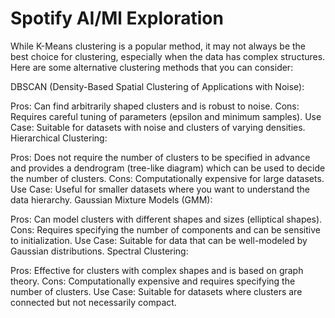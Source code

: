 # Spotify AI/Ml Exploration

While K-Means clustering is a popular method, it may not always be the best choice for clustering, especially when the data has complex structures. Here are some alternative clustering methods that you can consider:

DBSCAN (Density-Based Spatial Clustering of Applications with Noise):

Pros: Can find arbitrarily shaped clusters and is robust to noise.
Cons: Requires careful tuning of parameters (epsilon and minimum samples).
Use Case: Suitable for datasets with noise and clusters of varying densities.
Hierarchical Clustering:

Pros: Does not require the number of clusters to be specified in advance and provides a dendrogram (tree-like diagram) which can be used to decide the number of clusters.
Cons: Computationally expensive for large datasets.
Use Case: Useful for smaller datasets where you want to understand the data hierarchy.
Gaussian Mixture Models (GMM):

Pros: Can model clusters with different shapes and sizes (elliptical shapes).
Cons: Requires specifying the number of components and can be sensitive to initialization.
Use Case: Suitable for data that can be well-modeled by Gaussian distributions.
Spectral Clustering:

Pros: Effective for clusters with complex shapes and is based on graph theory.
Cons: Computationally expensive and requires specifying the number of clusters.
Use Case: Suitable for datasets where clusters are connected but not necessarily compact.
